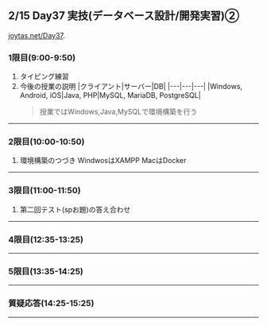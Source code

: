 ## 2/15 Day37 実技(データベース設計/開発実習)②
[joytas.net/Day37]().
### 1限目(9:00-9:50)
1. タイピング練習
1. 今後の授業の説明
	|クライアント|サーバー|DB|
	|---|---|---|
	|Windows, Android, iOS|Java, PHP|MySQL, MariaDB, PostgreSQL|
	> 授業ではWindows,Java,MySQLで環境構築を行う
---
### 2限目(10:00-10:50)
1. 環境構築のつづき
	WindwosはXAMPP
	MacはDocker
---
### 3限目(11:00-11:50)
1. 第二回テスト(spお題)の答え合わせ
---
### 4限目(12:35-13:25)
---
### 5限目(13:35-14:25)
---
### 質疑応答(14:25-15:25)
---
